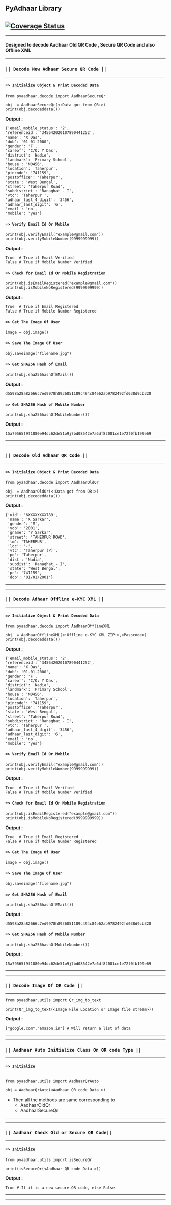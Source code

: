 ## PyAdhaar Library

## [![Coverage Status](https://coveralls.io/repos/github/Tanmoy741127/pyaadhaar/badge.svg?branch=main)](https://coveralls.io/github/Tanmoy741127/pyaadhaar?branch=main)

---

#### Designed to decode Aadhaar Old QR Code , Secure QR Code and also Offline XML

---

### **`|| Decode New Adhaar Secure QR Code ||`**

---

#### **`=> Initialize Object & Print Decoded Data`**

```
from pyaadhaar.decode import AadhaarSecureQr

obj  = AadhaarSecureQr(<:Data got from QR:>)
print(obj.decodeddata())
```

**Output :**

```
{'email_mobile_status': '2',
'referenceid': '345642020107890441252',
'name': 'X Das',
'dob': '01-01-2000',
'gender': 'F',
'careof': 'C/O: Y Das',
'district': 'Nadia',
'landmark': 'Primary School',
'house': 'N0456',
'location': 'Taherpur',
'pincode': '741159',
'postoffice': 'Taherpur',
'state': 'West Bengal',
'street': 'Taherpur Road',
'subdistrict': 'Ranaghat - I',
'vtc': 'Taherpur ',
'adhaar_last_4_digit': '3456',
'adhaar_last_digit': '6',
'email': 'no',
'mobile': 'yes'}
```

#### **`=> Verify Email Id Or Mobile`**

```
print(obj.verifyEmail("example@gmail.com"))
print(obj.verifyMobileNumber(9999999999))
```

**Output :**

```
True  # True if Email Verified
False # True if Mobile Number Verified
```

#### **`=> Check for Email Id Or Mobile Registration`**

```
print(obj.isEmailRegistered("example@gmail.com"))
print(obj.isMobileNoRegistered(9999999999))
```

**Output :**

```
True  # True if Email Registered
False # True if Mobile Number Registered
```

#### **`=> Get The Image Of User`**

```
image = obj.image()
```

#### **`=> Save The Image Of User`**

```
obj.saveimage("filename.jpg")
```

#### **`=> Get SHA256 Hash of Email`**

```
print(obj.sha256hashOfEMail())
```

**Output :**

```
d5598a28a82666c7ed9978h8936851189c494c84e62ab9782492fd038d9cb328
```

#### **`=> Get SHA256 Hash of Mobile Number`**

```
print(obj.sha256hashOfMobileNumber())
```

**Output :**

```
15a79565f9f1880e94dc62de51o9j7bd08542e7a6df82081ce1e72f0fb199e69
```

---

---

### **`|| Decode Old Adhaar QR Code ||`**

---

#### **`=> Initialize Object & Print Decoded Data`**

```
from pyaadhaar.decode import AadhaarOldQr

obj  = AadhaarOldQr(<:Data got from QR:>)
print(obj.decodeddata())
```

**Output :**

```
{'uid': '6XXXXXXXX789',
 'name': 'X Sarkar',
 'gender': 'M',
 'yob': '2001',
 'gname': 'Y Sarkar',
 'street': 'TAHERPUR ROAD',
 'lm': 'TAHERPUR',
 'loc': '-',
 'vtc': 'Taherpur (P)',
 'po': 'Taherpur',
 'dist': 'Nadia',
 'subdist': 'Ranaghat - I',
 'state': 'West Bengal',
 'pc': '741159',
 'dob': '01/01/2001'}
```

---

---

### **`|| Decode Adhaar Offline e-KYC XML ||`**

---

#### **`=> Initialize Object & Print Decoded Data`**

```
from pyaadhaar.decode import AadhaarOfflineXML

obj  = AadhaarOfflineXML(<:Offline e-KYC XML ZIP:>,<Passcode>)
print(obj.decodeddata())
```

**Output :**

```
{'email_mobile_status': '2',
'referenceid': '345642020107890441252',
'name': 'X Das',
'dob': '01-01-2000',
'gender': 'F',
'careof': 'C/O: Y Das',
'district': 'Nadia',
'landmark': 'Primary School',
'house': 'N0456',
'location': 'Taherpur',
'pincode': '741159',
'postoffice': 'Taherpur',
'state': 'West Bengal',
'street': 'Taherpur Road',
'subdistrict': 'Ranaghat - I',
'vtc': 'Taherpur ',
'adhaar_last_4_digit': '3456',
'adhaar_last_digit': '6',
'email': 'no',
'mobile': 'yes'}
```

#### **`=> Verify Email Id Or Mobile`**

```
print(obj.verifyEmail("example@gmail.com"))
print(obj.verifyMobileNumber(9999999999))
```

**Output :**

```
True  # True if Email Verified
False # True if Mobile Number Verified
```

#### **`=> Check for Email Id Or Mobile Registration`**

```
print(obj.isEmailRegistered("example@gmail.com"))
print(obj.isMobileNoRegistered(9999999999))
```

**Output :**

```
True  # True if Email Registered
False # True if Mobile Number Registered
```

#### **`=> Get The Image Of User`**

```
image = obj.image()
```

#### **`=> Save The Image Of User`**

```
obj.saveimage("filename.jpg")
```

#### **`=> Get SHA256 Hash of Email`**

```
print(obj.sha256hashOfEMail())
```

**Output :**

```
d5598a28a82666c7ed9978h8936851189c494c84e62ab9782492fd038d9cb328
```

#### **`=> Get SHA256 Hash of Mobile Number`**

```
print(obj.sha256hashOfMobileNumber())
```

**Output :**

```
15a79565f9f1880e94dc62de51o9j7bd08542e7a6df82081ce1e72f0fb199e69
```

---

---

### **`|| Decode Image Of QR Code ||`**

---

```
from pyaadhaar.utils import Qr_img_to_text

print(Qr_img_to_text(<Image File Location or Image file stream>))
```

**Output :**

```
["google.com","amazon.in"] # Will return a list of data
```

---

---

### **`|| Aadhaar Auto Initialize Class On QR code Type ||`**

---

#### **`=> Initialize`**

```

from pyaadhaar.utils import AadhaarQrAuto

obj = AadhaarQrAuto(<Aadhaar QR code Data >)
```

- Then all the methods are same corresponding to
  - AadhaarOldQr
  - AadhaarSecureQr

---

---

### **`|| Aadhaar Check Old or Secure QR Code||`**

---

#### **`=> Initialize`**

```
from pyaadhaar.utils import isSecureQr

print(isSecureQr(<Aadhaar QR code Data >))
```

**Output :**

```
True # If it is a new secure QR code, else False
```

---

---
